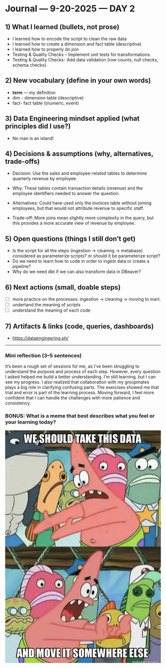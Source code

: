 # Journal — 9-20-2025 — DAY 2

## 1) What I learned (bullets, not prose)
- I learned how to encode the script to clean the raw data
- I learned how to create a dimension  and fact table (descriptive)
- I learned how to properly do join
- Testing & Quality Checks – Implement unit tests for transformations.
- Testing & Quality Checks- Add data validation (row counts, null checks, schema checks).

## 2) New vocabulary (define in your own words)
- **term** — my definition
- dim - dimension table (descriptive)
- fact- fact table ((numeric, event)

## 3) Data Engineering mindset applied (what principles did I use?)
- No man is an island!

## 4) Decisions & assumptions (why, alternatives, trade-offs)
- Decision: Use the sales and employee-related tables to determine quarterly revenue by employee.

- Why: These tables contain transaction details (revenue) and the employee identifiers needed to answer the question.

- Alternatives: Could have used only the invoices table without joining employees, but that would not attribute revenue to specific staff.

- Trade-off: More joins mean slightly more complexity in the query, but this provides a more accurate view of revenue by employee.

## 5) Open questions (things I still don’t get)
- Is the script for all the steps (ingestion -> cleaning -> metabase) considered as parameterize scripts? or should it be parameterize script?
- Do we need to learn how to code in order to ingest data or create a pipeline?
- Why do we need dbt if we can also transform data in DBeaver?

## 6) Next actions (small, doable steps)
- [ ] more practice on the processes: ingestion -> cleaning -> moving to mart.
- [ ] undertand the meaning of scripts
- [ ] understand the meaning of each code

## 7) Artifacts & links (code, queries, dashboards)
- https://dataengineering.ph/

---

### Mini reflection (3–5 sentences)
It’s been a rough set of sessions for me, as I’ve been struggling to understand the purpose and process of each step. However, every question I asked helped me build a better understanding. I’m still learning, but I can see my progress. I also realized that collaboration with my groupmates plays a big role in clarifying confusing parts. The exercises showed me that trial and error is part of the learning process. Moving forward, I feel more confident that I can handle the challenges with more patience and consistency.



### BONUS: What is a meme that best describes what you feel or your learning today?

![Alt text](../assets/meme.png "chaotic mind?")

